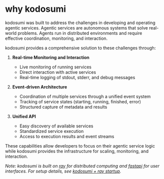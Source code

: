 # why kodosumi

kodosumi was built to address the challenges in developing and operating agentic services. Agentic services are autonomous systems that solve real-world problems. Agents run in distributed environments and require effective coordination, monitoring, and interaction.

kodosumi provides a comprehensive solution to these challenges through:

1. **Real-time Monitoring and Interaction**
   - Live monitoring of running services
   - Direct interaction with active services
   - Real-time logging of stdout, stderr, and debug messages

2. **Event-driven Architecture**
   - Coordination of multiple services through a unified event system
   - Tracking of service states (starting, running, finished, error)
   - Structured capture of metadata and results

3. **Unified API**
   - Easy discovery of available services
   - Standardized service execution
   - Access to execution results and event streams

These capabilities allow developers to focus on their agentic service logic while kodosumi provides the infrastructure for scaling, monitoring, and interaction.

*Note: kodosumi is built on [ray](https://ray.io) for distributed computing and [fastapi](https://fastapi.tiangolo.com/) for user interfaces. For setup details, see [kodosumi + ray startup](./startup.md).*